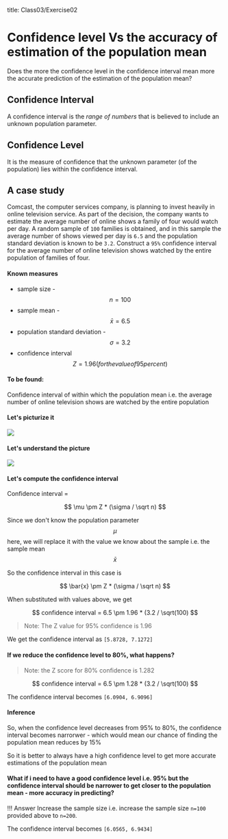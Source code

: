 title: Class03/Exercise02

# Confidence level Vs the accuracy of estimation of the population mean

Does the more the confidence level in the confidence interval mean more the accurate prediction of the estimation of the population mean?

## Confidence Interval

A confidence interval is the *range of numbers* that is believed to include an unknown population parameter.

## Confidence Level

It is the measure of confidence that the unknown parameter (of the population) lies within the confidence interval.

## A case study

Comcast, the computer services company, is planning to invest heavily in online television
service. As part of the decision, the company wants to estimate the average
number of online shows a family of four would watch per day. A random sample of
`100` families is obtained, and in this sample the average number of shows viewed
per day is `6.5` and the population standard deviation is known to be `3.2`. Construct a
`95%` confidence interval for the average number of online television shows watched
by the entire population of families of four.

#### Known measures

- sample size - 
$$
n = 100
$$
- sample mean - 
$$ 
\bar{x} = 6.5
$$ 
- population standard deviation - 
$$
\sigma = 3.2
$$
- confidence interval
$$
Z = 1.96 (for the value of 95 percent)
$$

#### To be found:

Confidence interval of within which the population mean i.e. the average number of online television shows are watched by the entire population

#### Let's picturize it

![](https://i.imgur.com/eERtscN.png)

#### Let's understand the picture

![](https://i.imgur.com/yEdaHfO.png)

#### Let's compute the confidence interval 

Confidence interval = 

$$
\mu \pm Z * (\sigma / \sqrt n)
$$

Since we don't know the population parameter $$ \mu $$ here, we will replace it with the value we know about the sample i.e. the sample mean $$ 
\bar{x} 
$$ 

So the confidence interval in this case is

$$
\bar{x} \pm Z * (\sigma / \sqrt n)
$$

When substituted with values above, we get

$$
confidence interval = 6.5 \pm 1.96 * (3.2 / \sqrt(100)
$$
 >Note: The Z value for 95% confidence is 1.96

We get the confidence interval as `[5.8728, 7.1272]`

#### If we reduce the confidence level to 80%, what happens?

> Note: the Z score for 80% confidence is 1.282

$$
confidence interval = 6.5 \pm 1.28 * (3.2 / \sqrt(100)
$$

The confidence interval becomes `[6.0904, 6.9096]`

#### Inference

So, when the confidence level decreases from 95% to 80%, the confidence interval becomes narrorwer - which would mean our chance of finding the population mean reduces by 15%

So it is better to always have a high confidence level to get more accurate estimations of the population mean

#### What if i need to have a good confidence level i.e. 95% but the confidence interval should be narrower to get closer to the population mean - more accuracy in predicting?

!!! Answer
	Increase the sample size i.e. increase the sample size `n=100` provided above to `n=200`. 

The confidence interval becomes `[6.0565, 6.9434]`